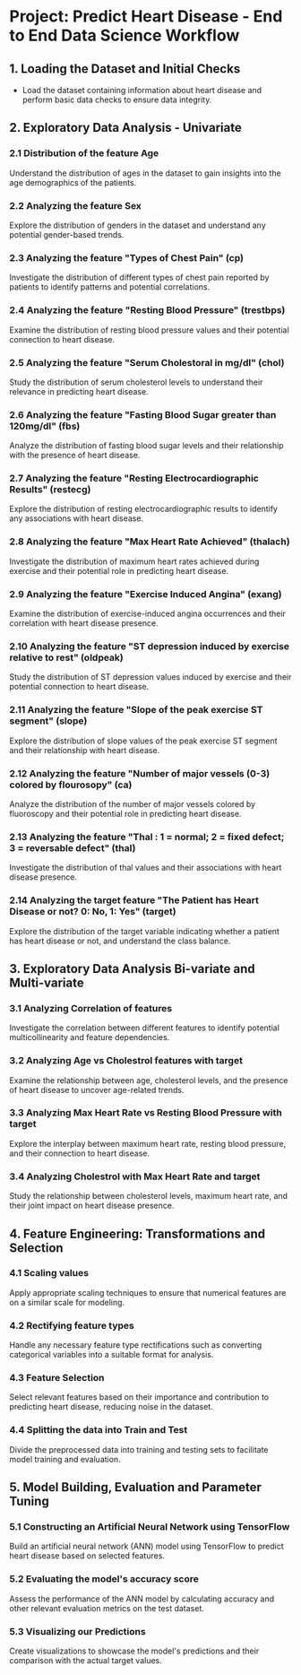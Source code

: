 # Project: Predict Heart Disease - End to End Data Science Workflow

## 1. Loading the Dataset and Initial Checks
- Load the dataset containing information about heart disease and perform basic data checks to ensure data integrity.

## 2. Exploratory Data Analysis - Univariate
### 2.1 Distribution of the feature Age
Understand the distribution of ages in the dataset to gain insights into the age demographics of the patients.

### 2.2 Analyzing the feature Sex
Explore the distribution of genders in the dataset and understand any potential gender-based trends.

### 2.3 Analyzing the feature "Types of Chest Pain" (cp)
Investigate the distribution of different types of chest pain reported by patients to identify patterns and potential correlations.

### 2.4 Analyzing the feature "Resting Blood Pressure" (trestbps)
Examine the distribution of resting blood pressure values and their potential connection to heart disease.

### 2.5 Analyzing the feature "Serum Cholestoral in mg/dl" (chol)
Study the distribution of serum cholesterol levels to understand their relevance in predicting heart disease.

### 2.6 Analyzing the feature "Fasting Blood Sugar greater than 120mg/dl" (fbs)
Analyze the distribution of fasting blood sugar levels and their relationship with the presence of heart disease.

### 2.7 Analyzing the feature "Resting Electrocardiographic Results" (restecg)
Explore the distribution of resting electrocardiographic results to identify any associations with heart disease.

### 2.8 Analyzing the feature "Max Heart Rate Achieved" (thalach)
Investigate the distribution of maximum heart rates achieved during exercise and their potential role in predicting heart disease.

### 2.9 Analyzing the feature "Exercise Induced Angina" (exang)
Examine the distribution of exercise-induced angina occurrences and their correlation with heart disease presence.

### 2.10 Analyzing the feature "ST depression induced by exercise relative to rest" (oldpeak)
Study the distribution of ST depression values induced by exercise and their potential connection to heart disease.

### 2.11 Analyzing the feature "Slope of the peak exercise ST segment" (slope)
Explore the distribution of slope values of the peak exercise ST segment and their relationship with heart disease.

### 2.12 Analyzing the feature "Number of major vessels (0-3) colored by flourosopy" (ca)
Analyze the distribution of the number of major vessels colored by fluoroscopy and their potential role in predicting heart disease.

### 2.13 Analyzing the feature "Thal : 1 = normal; 2 = fixed defect; 3 = reversable defect" (thal)
Investigate the distribution of thal values and their associations with heart disease presence.

### 2.14 Analyzing the target feature "The Patient has Heart Disease or not? 0: No, 1: Yes" (target)
Explore the distribution of the target variable indicating whether a patient has heart disease or not, and understand the class balance.

## 3. Exploratory Data Analysis Bi-variate and Multi-variate
### 3.1 Analyzing Correlation of features
Investigate the correlation between different features to identify potential multicollinearity and feature dependencies.

### 3.2 Analyzing Age vs Cholestrol features with target
Examine the relationship between age, cholesterol levels, and the presence of heart disease to uncover age-related trends.

### 3.3 Analyzing Max Heart Rate vs Resting Blood Pressure with target
Explore the interplay between maximum heart rate, resting blood pressure, and their connection to heart disease.

### 3.4 Analyzing Cholestrol with Max Heart Rate and target
Study the relationship between cholesterol levels, maximum heart rate, and their joint impact on heart disease presence.

## 4. Feature Engineering: Transformations and Selection
### 4.1 Scaling values
Apply appropriate scaling techniques to ensure that numerical features are on a similar scale for modeling.

### 4.2 Rectifying feature types
Handle any necessary feature type rectifications such as converting categorical variables into a suitable format for analysis.

### 4.3 Feature Selection
Select relevant features based on their importance and contribution to predicting heart disease, reducing noise in the dataset.

### 4.4 Splitting the data into Train and Test
Divide the preprocessed data into training and testing sets to facilitate model training and evaluation.

## 5. Model Building, Evaluation and Parameter Tuning
### 5.1 Constructing an Artificial Neural Network using TensorFlow
Build an artificial neural network (ANN) model using TensorFlow to predict heart disease based on selected features.

### 5.2 Evaluating the model's accuracy score
Assess the performance of the ANN model by calculating accuracy and other relevant evaluation metrics on the test dataset.

### 5.3 Visualizing our Predictions
Create visualizations to showcase the model's predictions and their comparison with the actual target values.
